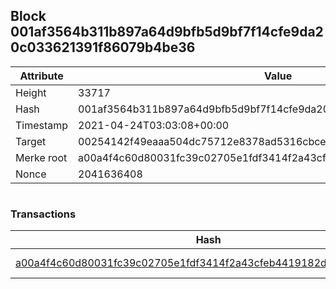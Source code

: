 ## Block 001af3564b311b897a64d9bfb5d9bf7f14cfe9da20c033621391f86079b4be36

Attribute | Value
--- | ---
Height | 33717
Hash | 001af3564b311b897a64d9bfb5d9bf7f14cfe9da20c033621391f86079b4be36
Timestamp | 2021-04-24T03:03:08+00:00
Target | 00254142f49eaaa504dc75712e8378ad5316cbcead634704b3734b6271167cc4
Merke root | a00a4f4c60d80031fc39c02705e1fdf3414f2a43cfeb4419182d90b63a6b4dcb
Nonce | 2041636408

```

```

### Transactions

Hash | Amount
--- | ---
[a00a4f4c60d80031fc39c02705e1fdf3414f2a43cfeb4419182d90b63a6b4dcb](a00a4f4c60d80031fc39c02705e1fdf3414f2a43cfeb4419182d90b63a6b4dcb.md) | 10.00000000 SKEPTI 
